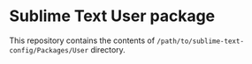 # Sublime Text User package

This repository contains the contents of `/path/to/sublime-text-config/Packages/User` directory.